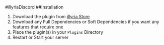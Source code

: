 #illyriaDiscord
##Installation

1. Download the plugin from [illyria Store](https://store.illyria.io/product/illyria_discord)
1. Download any Full Dependencies or Soft Dependencies if you want any features that require one
1. Place the plugin(s) in your ``Plugins`` Directory
1. Restart or Start your server